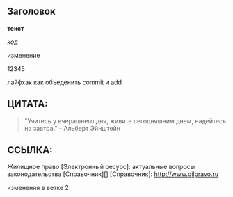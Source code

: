 ## Заголовок ##

__текст__

_код_

изменение

12345

лайфхак как объеденить commit и add

## ЦИТАТА:

>"Учитесь у вчерашнего дня,
>живите сегодняшним днем,
>надейтесь на завтра." - Альберт Эйнштейн

## ССЫЛКА:

Жилищное право [Электронный ресурс]: актуальные вопросы законодательства [Справочник][] [Справочник]: http://www.gilpravo.ru

изменения в ветке 2